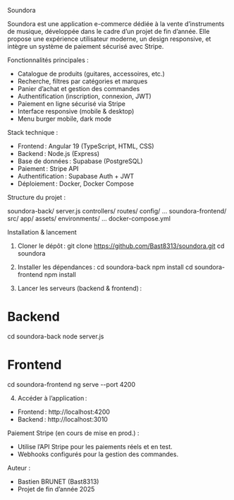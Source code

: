 Soundora

Soundora est une application e-commerce dédiée à la vente d’instruments de musique, développée dans le cadre d’un projet de fin d’année. Elle propose une expérience utilisateur moderne, un design responsive, et intègre un système de paiement sécurisé avec Stripe.

Fonctionnalités principales :

- Catalogue de produits (guitares, accessoires, etc.)
- Recherche, filtres par catégories et marques
- Panier d’achat et gestion des commandes
- Authentification (inscription, connexion, JWT)
- Paiement en ligne sécurisé via Stripe
- Interface responsive (mobile & desktop)
- Menu burger mobile, dark mode


Stack technique :

- Frontend : Angular 19 (TypeScript, HTML, CSS)
- Backend : Node.js (Express)
- Base de données : Supabase (PostgreSQL)
- Paiement : Stripe API
- Authentification : Supabase Auth + JWT
- Déploiement : Docker, Docker Compose

Structure du projet :

soundora-back/
  server.js
  controllers/
  routes/
  config/
  ...
  soundora-frontend/
    src/
      app/
      assets/
      environments/
    ...
docker-compose.yml

Installation & lancement

1. Cloner le dépôt :
git clone https://github.com/Bast8313/soundora.git
cd soundora

2. Installer les dépendances :
cd soundora-back
npm install
cd soundora-frontend
npm install

3. Lancer les serveurs (backend & frontend) :
# Backend
cd soundora-back
node server.js
# Frontend
cd soundora-frontend
ng serve --port 4200

4. Accéder à l’application :

- Frontend : http://localhost:4200
- Backend : http://localhost:3010
  

Paiement Stripe (en cours de mise en prod.) :

- Utilise l’API Stripe pour les paiements réels et en test.
- Webhooks configurés pour la gestion des commandes.

  
Auteur :
- Bastien BRUNET (Bast8313)
- Projet de fin d’année 2025
